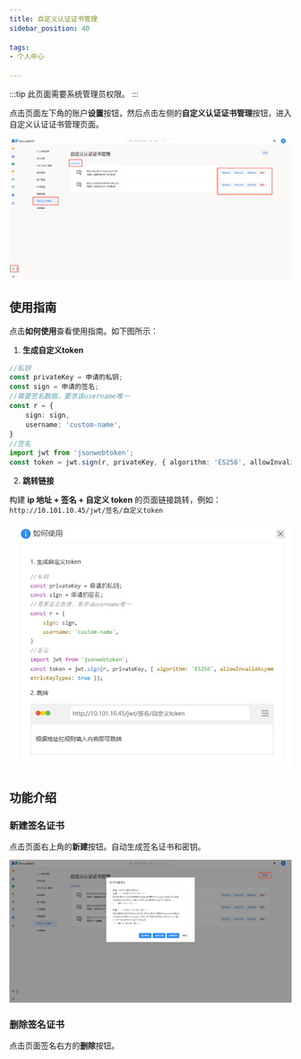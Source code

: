 ```yaml
---
title: 自定义认证证书管理
sidebar_position: 40

tags: 
- 个人中心

---
```


:::tip
此页面需要系统管理员权限。
:::

点击页面左下角的账户**设置**按钮，然后点击左侧的**自定义认证证书管理**按钮，进入自定义认证证书管理页面。

![自定义认证证书管理](image.png "自定义认证证书管理")

## 使用指南

点击**如何使用**查看使用指南。如下图所示：

1. **生成自定义token**

```ts showLineNumbers
//私钥
const privateKey = 申请的私钥;
const sign = 申请的签名;
//需要签名数据，要求该username唯一
const r = {
    sign: sign,
    username: 'custom-name',
}
//签名
import jwt from 'jsonwebtoken';
const token = jwt.sign(r, privateKey, { algorithm: 'ES256', allowInvalidAsymmetricKeyTypes: true });
```

2. **跳转链接**

构建 **ip 地址 + 签名 + 自定义 token** 的页面链接跳转，例如：`http://10.101.10.45/jwt/签名/自定义token`

![使用指南](image-1.png "使用指南")

## 功能介绍

### 新建签名证书

点击页面右上角的**新建**按钮。自动生成签名证书和密钥。

![新建签名证书](image-3.png "新建签名证书")

### 删除签名证书

点击页面签名右方的**删除**按钮。